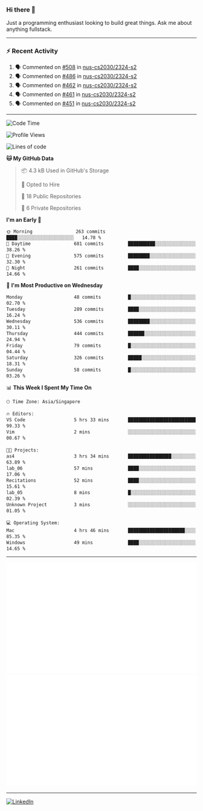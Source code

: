 ### Hi there 👋

<!--
**gnimnix/gnimnix** is a ✨ _special_ ✨ repository because its `README.md` (this file) appears on your GitHub profile.

Here are some ideas to get you started:

- 🔭 I’m currently working on ...
- 🌱 I’m currently learning ...
- 👯 I’m looking to collaborate on ...
- 🤔 I’m looking for help with ...
- 💬 Ask me about ...
- 📫 How to reach me: ...
- 😄 Pronouns: ...
- ⚡ Fun fact: ...
-->

Just a programming enthusiast looking to build great things. Ask me about anything fullstack.

---


### :zap: Recent Activity

<!--START_SECTION:activity-->
1. 🗣 Commented on [#508](https://github.com/nus-cs2030/2324-s2/issues/508#issuecomment-2046653323) in [nus-cs2030/2324-s2](https://github.com/nus-cs2030/2324-s2)
2. 🗣 Commented on [#486](https://github.com/nus-cs2030/2324-s2/issues/486#issuecomment-2043037904) in [nus-cs2030/2324-s2](https://github.com/nus-cs2030/2324-s2)
3. 🗣 Commented on [#462](https://github.com/nus-cs2030/2324-s2/issues/462#issuecomment-2041290976) in [nus-cs2030/2324-s2](https://github.com/nus-cs2030/2324-s2)
4. 🗣 Commented on [#461](https://github.com/nus-cs2030/2324-s2/issues/461#issuecomment-2041287646) in [nus-cs2030/2324-s2](https://github.com/nus-cs2030/2324-s2)
5. 🗣 Commented on [#451](https://github.com/nus-cs2030/2324-s2/issues/451#issuecomment-2040989848) in [nus-cs2030/2324-s2](https://github.com/nus-cs2030/2324-s2)
<!--END_SECTION:activity-->

---

<!--START_SECTION:waka-->
![Code Time](http://img.shields.io/badge/Code%20Time-30%20hrs%2048%20mins-blue)

![Profile Views](http://img.shields.io/badge/Profile%20Views-7-blue)

![Lines of code](https://img.shields.io/badge/From%20Hello%20World%20I%27ve%20Written-301.1%20thousand%20lines%20of%20code-blue)

**🐱 My GitHub Data** 

> 📦 4.3 kB Used in GitHub's Storage 
 > 
> 💼 Opted to Hire
 > 
> 📜 18 Public Repositories 
 > 
> 🔑 6 Private Repositories 
 > 
**I'm an Early 🐤** 

```text
🌞 Morning                263 commits         ████░░░░░░░░░░░░░░░░░░░░░   14.78 % 
🌆 Daytime                681 commits         ██████████░░░░░░░░░░░░░░░   38.26 % 
🌃 Evening                575 commits         ████████░░░░░░░░░░░░░░░░░   32.30 % 
🌙 Night                  261 commits         ████░░░░░░░░░░░░░░░░░░░░░   14.66 % 
```
📅 **I'm Most Productive on Wednesday** 

```text
Monday                   48 commits          █░░░░░░░░░░░░░░░░░░░░░░░░   02.70 % 
Tuesday                  289 commits         ████░░░░░░░░░░░░░░░░░░░░░   16.24 % 
Wednesday                536 commits         ████████░░░░░░░░░░░░░░░░░   30.11 % 
Thursday                 444 commits         ██████░░░░░░░░░░░░░░░░░░░   24.94 % 
Friday                   79 commits          █░░░░░░░░░░░░░░░░░░░░░░░░   04.44 % 
Saturday                 326 commits         █████░░░░░░░░░░░░░░░░░░░░   18.31 % 
Sunday                   58 commits          █░░░░░░░░░░░░░░░░░░░░░░░░   03.26 % 
```


📊 **This Week I Spent My Time On** 

```text
🕑︎ Time Zone: Asia/Singapore

🔥 Editors: 
VS Code                  5 hrs 33 mins       █████████████████████████   99.33 % 
Vim                      2 mins              ░░░░░░░░░░░░░░░░░░░░░░░░░   00.67 % 

🐱‍💻 Projects: 
as4                      3 hrs 34 mins       ████████████████░░░░░░░░░   63.89 % 
lab_06                   57 mins             ████░░░░░░░░░░░░░░░░░░░░░   17.06 % 
Recitations              52 mins             ████░░░░░░░░░░░░░░░░░░░░░   15.61 % 
lab_05                   8 mins              █░░░░░░░░░░░░░░░░░░░░░░░░   02.39 % 
Unknown Project          3 mins              ░░░░░░░░░░░░░░░░░░░░░░░░░   01.05 % 

💻 Operating System: 
Mac                      4 hrs 46 mins       █████████████████████░░░░   85.35 % 
Windows                  49 mins             ████░░░░░░░░░░░░░░░░░░░░░   14.65 % 
```


<!--END_SECTION:waka-->

---

<img src="https://github.com/gnimnix/github-stats-transparent/blob/output/generated/overview.svg" /><img src="https://github.com/gnimnix/github-stats-transparent/blob/output/generated/languages.svg" />


---

<a href="https://www.linkedin.com/in/xmluu/" target="_blank"><img src="https://img.shields.io/badge/LinkedIn-%230077B5.svg?&style=flat-square&logo=linkedin&logoColor=white" alt="LinkedIn"></a>
